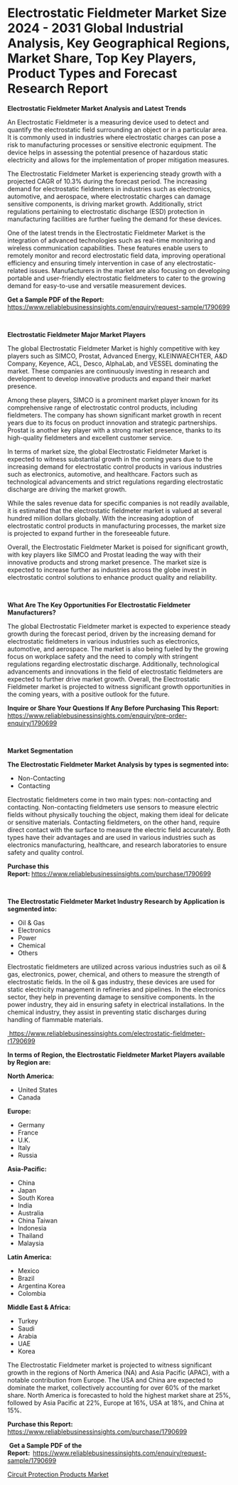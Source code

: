 <p><h1>Electrostatic Fieldmeter Market Size 2024 - 2031 Global Industrial Analysis, Key Geographical Regions, Market Share, Top Key Players, Product Types and Forecast Research Report</h1></p><p><strong>Electrostatic Fieldmeter Market Analysis and Latest Trends</strong></p>
<p><p>An Electrostatic Fieldmeter is a measuring device used to detect and quantify the electrostatic field surrounding an object or in a particular area. It is commonly used in industries where electrostatic charges can pose a risk to manufacturing processes or sensitive electronic equipment. The device helps in assessing the potential presence of hazardous static electricity and allows for the implementation of proper mitigation measures.</p><p>The Electrostatic Fieldmeter Market is experiencing steady growth with a projected CAGR of 10.3% during the forecast period. The increasing demand for electrostatic fieldmeters in industries such as electronics, automotive, and aerospace, where electrostatic charges can damage sensitive components, is driving market growth. Additionally, strict regulations pertaining to electrostatic discharge (ESD) protection in manufacturing facilities are further fueling the demand for these devices.</p><p>One of the latest trends in the Electrostatic Fieldmeter Market is the integration of advanced technologies such as real-time monitoring and wireless communication capabilities. These features enable users to remotely monitor and record electrostatic field data, improving operational efficiency and ensuring timely intervention in case of any electrostatic-related issues. Manufacturers in the market are also focusing on developing portable and user-friendly electrostatic fieldmeters to cater to the growing demand for easy-to-use and versatile measurement devices.</p></p>
<p><strong>Get a Sample PDF of the Report:&nbsp;</strong> <a href="https://www.reliablebusinessinsights.com/enquiry/request-sample/1790699">https://www.reliablebusinessinsights.com/enquiry/request-sample/1790699</a></p>
<p>&nbsp;</p>
<p><strong>Electrostatic Fieldmeter Major Market Players</strong></p>
<p><p>The global Electrostatic Fieldmeter Market is highly competitive with key players such as SIMCO, Prostat, Advanced Energy, KLEINWAECHTER, A&D Company, Keyence, ACL, Desco, AlphaLab, and VESSEL dominating the market. These companies are continuously investing in research and development to develop innovative products and expand their market presence.</p><p>Among these players, SIMCO is a prominent market player known for its comprehensive range of electrostatic control products, including fieldmeters. The company has shown significant market growth in recent years due to its focus on product innovation and strategic partnerships. Prostat is another key player with a strong market presence, thanks to its high-quality fieldmeters and excellent customer service.</p><p>In terms of market size, the global Electrostatic Fieldmeter Market is expected to witness substantial growth in the coming years due to the increasing demand for electrostatic control products in various industries such as electronics, automotive, and healthcare. Factors such as technological advancements and strict regulations regarding electrostatic discharge are driving the market growth.</p><p>While the sales revenue data for specific companies is not readily available, it is estimated that the electrostatic fieldmeter market is valued at several hundred million dollars globally. With the increasing adoption of electrostatic control products in manufacturing processes, the market size is projected to expand further in the foreseeable future.</p><p>Overall, the Electrostatic Fieldmeter Market is poised for significant growth, with key players like SIMCO and Prostat leading the way with their innovative products and strong market presence. The market size is expected to increase further as industries across the globe invest in electrostatic control solutions to enhance product quality and reliability.</p></p>
<p>&nbsp;</p>
<p><strong>What Are The Key Opportunities For Electrostatic Fieldmeter Manufacturers?</strong></p>
<p><p>The global Electrostatic Fieldmeter market is expected to experience steady growth during the forecast period, driven by the increasing demand for electrostatic fieldmeters in various industries such as electronics, automotive, and aerospace. The market is also being fueled by the growing focus on workplace safety and the need to comply with stringent regulations regarding electrostatic discharge. Additionally, technological advancements and innovations in the field of electrostatic fieldmeters are expected to further drive market growth. Overall, the Electrostatic Fieldmeter market is projected to witness significant growth opportunities in the coming years, with a positive outlook for the future.</p></p>
<p><strong>Inquire or Share Your Questions If Any Before Purchasing This Report:</strong> <a href="https://www.reliablebusinessinsights.com/enquiry/pre-order-enquiry/1790699">https://www.reliablebusinessinsights.com/enquiry/pre-order-enquiry/1790699</a></p>
<p>&nbsp;</p>
<p><strong>Market Segmentation</strong></p>
<p><strong>The Electrostatic Fieldmeter Market Analysis by types is segmented into:</strong></p>
<p><ul><li>Non-Contacting</li><li>Contacting</li></ul></p>
<p><p>Electrostatic fieldmeters come in two main types: non-contacting and contacting. Non-contacting fieldmeters use sensors to measure electric fields without physically touching the object, making them ideal for delicate or sensitive materials. Contacting fieldmeters, on the other hand, require direct contact with the surface to measure the electric field accurately. Both types have their advantages and are used in various industries such as electronics manufacturing, healthcare, and research laboratories to ensure safety and quality control.</p></p>
<p><strong>Purchase this Report:&nbsp;</strong><a href="https://www.reliablebusinessinsights.com/purchase/1790699">https://www.reliablebusinessinsights.com/purchase/1790699</a></p>
<p>&nbsp;</p>
<p><strong>The Electrostatic Fieldmeter Market Industry Research by Application is segmented into:</strong></p>
<p><ul><li>Oil & Gas</li><li>Electronics</li><li>Power</li><li>Chemical</li><li>Others</li></ul></p>
<p><p>Electrostatic fieldmeters are utilized across various industries such as oil & gas, electronics, power, chemical, and others to measure the strength of electrostatic fields. In the oil & gas industry, these devices are used for static electricity management in refineries and pipelines. In the electronics sector, they help in preventing damage to sensitive components. In the power industry, they aid in ensuring safety in electrical installations. In the chemical industry, they assist in preventing static discharges during handling of flammable materials.</p></p>
<p><a href="https://www.reliablebusinessinsights.com/electrostatic-fieldmeter-r1790699">&nbsp;https://www.reliablebusinessinsights.com/electrostatic-fieldmeter-r1790699</a></p>
<p><strong>In terms of Region, the Electrostatic Fieldmeter Market Players available by Region are:</strong></p>
<p>
    <p> <strong> North America: </strong>
        <ul>
            <li>United States</li>
            <li>Canada</li>
        </ul>
        </p> 
    <p> <strong> Europe: </strong>
        <ul>
            <li>Germany</li>
            <li>France</li>
            <li>U.K.</li>
            <li>Italy</li>
            <li>Russia</li>
        </ul>
        </p> 
    <p> <strong> Asia-Pacific: </strong>
        <ul>
            <li>China</li>
            <li>Japan</li>
            <li>South Korea</li>
            <li>India</li>
            <li>Australia</li>
            <li>China Taiwan</li>
            <li>Indonesia</li>
            <li>Thailand</li>
            <li>Malaysia</li>
        </ul>
        </p> 
    <p> <strong> Latin America: </strong>
        <ul>
            <li>Mexico</li>
            <li>Brazil</li>
            <li>Argentina Korea</li>
            <li>Colombia</li>
        </ul>
        </p> 
    <p> <strong> Middle East & Africa: </strong>
        <ul>
            <li>Turkey</li>
            <li>Saudi</li>
            <li>Arabia</li>
            <li>UAE</li>
            <li>Korea</li>
        </ul>
    </p>
    </p>
<p><p>The Electrostatic Fieldmeter market is projected to witness significant growth in the regions of North America (NA) and Asia Pacific (APAC), with a notable contribution from Europe. The USA and China are expected to dominate the market, collectively accounting for over 60% of the market share. North America is forecasted to hold the highest market share at 25%, followed by Asia Pacific at 22%, Europe at 16%, USA at 18%, and China at 15%.</p></p>
<p><strong>Purchase this Report: </strong><a href="https://www.reliablebusinessinsights.com/purchase/1790699">https://www.reliablebusinessinsights.com/purchase/1790699</a></p>
<p>&nbsp;<strong>Get a Sample PDF of the Report:&nbsp;&nbsp;</strong><a href="https://www.reliablebusinessinsights.com/enquiry/request-sample/1790699">https://www.reliablebusinessinsights.com/enquiry/request-sample/1790699</a></p>
<p><strong></strong></p>
<p><p><a href="https://github.com/anwarsahrul281/Market-Research-Report-List-1/blob/main/circuit-protection-products-market.md">Circuit Protection Products Market</a></p></p>